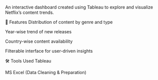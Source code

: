 An interactive dashboard created using Tableau to explore and visualize Netflix’s content trends.

🚀 Features
Distribution of content by genre and type

Year-wise trend of new releases

Country-wise content availability

Filterable interface for user-driven insights

🛠️ Tools Used
Tableau

MS Excel (Data Cleaning & Preparation)
